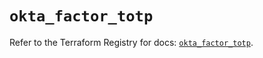 # `okta_factor_totp`

Refer to the Terraform Registry for docs: [`okta_factor_totp`](https://registry.terraform.io/providers/okta/okta/4.13.1/docs/resources/factor_totp).
